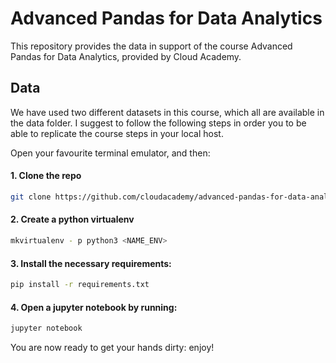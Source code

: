 # Advanced Pandas for Data Analytics

This repository provides the data in support of the course Advanced Pandas for Data Analytics, provided by Cloud Academy.

## Data

We have used two different datasets in this course, which all are available in the data folder. I suggest to follow the following steps in order you to be able to replicate the course steps in your local host.

Open your favourite terminal emulator, and then:

#### 1. Clone the repo
```bash
git clone https://github.com/cloudacademy/advanced-pandas-for-data-analytics.git
```
#### 2. Create a python virtualenv
```bash
mkvirtualenv - p python3 <NAME_ENV>
```
#### 3. Install the necessary requirements:
```bash
pip install -r requirements.txt
```
#### 4. Open a jupyter notebook by running:
```bash
jupyter notebook
```
You are now ready to get your hands dirty: enjoy!
